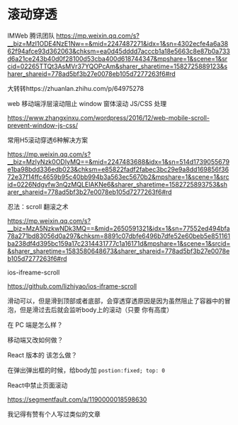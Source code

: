 # 滚动穿透



IMWeb 腾讯团队
https://mp.weixin.qq.com/s?__biz=MzI1ODE4NzE1Nw==&mid=2247487271&idx=1&sn=4302ecfe4a6a3862f94afce93d362063&chksm=ea0d45dddd7acccb1a18e5663c8e87b0a733d6a21ce243b40d0f28100d53cba400d618744347&mpshare=1&scene=1&srcid=02265TTQt3AsMVr37YQOPcAm&sharer_sharetime=1582725889123&sharer_shareid=778ad5bf3b27e0078eb105d7277263f6#rd



大转转https://zhuanlan.zhihu.com/p/64975278



web 移动端浮层滚动阻止 window 窗体滚动 JS/CSS 处理

https://www.zhangxinxu.com/wordpress/2016/12/web-mobile-scroll-prevent-window-js-css/



常用H5滚动穿透6种解决方案

https://mp.weixin.qq.com/s?__biz=MzIyNzk0ODIyMQ==&mid=2247483688&idx=1&sn=514d1739055679e1ba98bdd336edb023&chksm=e85822fadf2fabec3bc29e9a8dd169856f3672e37f14ffc4659b95c40bb994b3a563ec5670b2&mpshare=1&scene=1&srcid=0226Ndgvfw3nQzMQLElAKNe6&sharer_sharetime=1582725893753&sharer_shareid=778ad5bf3b27e0078eb105d7277263f6#rd



忍法：scroll 翻滚之术

https://mp.weixin.qq.com/s?__biz=MzA5NzkwNDk3MQ==&mid=2650591321&idx=1&sn=77552ed494bfa78a271bd83056d0a297&chksm=8891c07dbfe6496b7dfe52e60beb5e851161ba238df4d395bc159a17c2314431777c1a16171d&mpshare=1&scene=1&srcid=&sharer_sharetime=1583580648673&sharer_shareid=778ad5bf3b27e0078eb105d7277263f6#rd



ios-ifreame-scroll

https://github.com/lizhiyao/ios-iframe-scroll





滑动可以，但是滑到顶部或者底部，会穿透穿透原因是因为虽然阻止了容器中的冒泡，但是滑过去后就会监听body上的滚动（只要 你有高度）



在 PC 端是怎么样？

移动端又改如何做？

React 版本的 该怎么做？



在弹出弹出框的时候，给body加 `postion:fixed; top: 0`



React中禁止页面滚动

https://segmentfault.com/a/1190000018598630



我记得有赞有个人写过类似的文章

